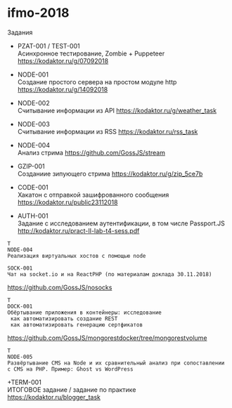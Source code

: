 # ifmo-2018
Задания

+ PZAT-001 / TEST-001  
Асинхронное тестирование, Zombie + Puppeteer
https://kodaktor.ru/g/07092018

+ NODE-001  
Создание простого сервера на простом модуле http
https://kodaktor.ru/g/14092018


+ NODE-002  
Считывание информации из API
https://kodaktor.ru/g/weather_task


+ NODE-003  
Считывание информации из RSS
https://kodaktor.ru/rss_task

+ NODE-004  
Анализ стрима
https://github.com/GossJS/stream


+ GZIP-001  
Созданиие зипующего стрима
https://kodaktor.ru/g/zip_5ce7b 


+ CODE-001  
Хакатон с отправкой зашифрованного сообщения
https://kodaktor.ru/public23112018

+ AUTH-001  
Задание с исследованием аутентификации, в том числе Passport.JS
http://kodaktor.ru/pract-II-lab-t4-sess.pdf

```
T
NODE-004
Реализация виртуальных хостов с помощью node

SOCK-001
Чат на socket.io и на ReactPHP (по материалам доклада 30.11.2018)
```
https://github.com/GossJS/nosocks
```
T
DOCK-001
Обёртывание приложения в контейнеры: исследование
 как автоматизировать создание REST
 как автоматизировать генерацию сертфикатов
```
https://github.com/GossJS/mongorestdocker/tree/mongorestvolume
```
T
NODE-005
Развёртывание CMS на Node и их сравнительный анализ при сопоставлении с CMS на PHP. Пример: Ghost vs WordPress
```


+TERM-001  
ИТОГОВОЕ задание / задание по практике
https://kodaktor.ru/blogger_task
